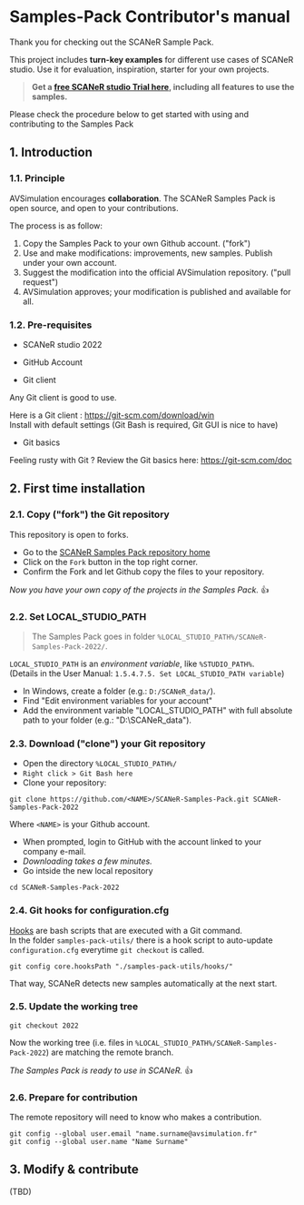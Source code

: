 # Samples-Pack Contributor's manual

Thank you for checking out the SCANeR Sample Pack.

This project includes **turn-key examples** for different use cases of SCANeR studio. Use it for evaluation, inspiration, starter for your own projects.

> **Get a [free SCANeR studio Trial here](https://www.avsimulation.com/free-download/), including all features to use the samples.**

Please check the procedure below to get started with using and contributing to the Samples Pack

## 1. Introduction

### 1.1. Principle

AVSimulation encourages **collaboration**. The SCANeR Samples Pack is open source, and open to your contributions.

The process is as follow:
1. Copy the Samples Pack to your own Github account. ("fork")
2. Use and make modifications: improvements, new samples. Publish under your own account.
3. Suggest the modification into the official AVSimulation repository. ("pull request")
4. AVSimulation approves; your modification is published and available for all.

### 1.2. Pre-requisites

* SCANeR studio 2022

* GitHub Account

* Git client

Any Git client is good to use.

Here is a Git client : https://git-scm.com/download/win  
Install with default settings (Git Bash is required, Git GUI is nice to have)

* Git basics

Feeling rusty with Git ? Review the Git basics here:  https://git-scm.com/doc

## 2. First time installation

### 2.1. Copy ("fork") the Git repository

This repository is open to forks.

* Go to the [SCANeR Samples Pack repository home](https://github.com/AVSimulation/SCANeR-Samples-Pack/)
* Click on the `Fork` button in the top right corner.
* Confirm the Fork and let Github copy the files to your repository.

_Now you have your own copy of the projects in the Samples Pack._ 👍

### 2.2. Set LOCAL_STUDIO_PATH

> The Samples Pack goes in folder `%LOCAL_STUDIO_PATH%/SCANeR-Samples-Pack-2022/`.

`LOCAL_STUDIO_PATH` is an _environment variable_, like `%STUDIO_PATH%`.  
(Details in the User Manual: `1.5.4.7.5. Set LOCAL_STUDIO_PATH variable`)

* In Windows, create a folder (e.g.: `D:/SCANeR_data/`).
* Find "Edit environment variables for your account"
* Add the environment variable "LOCAL_STUDIO_PATH" with full absolute path to your folder (e.g.: "D:\SCANeR_data").

### 2.3. Download ("clone") your Git repository

* Open the directory `%LOCAL_STUDIO_PATH%/`
* `Right click > Git Bash here`
* Clone your repository:
```
git clone https://github.com/<NAME>/SCANeR-Samples-Pack.git SCANeR-Samples-Pack-2022
```
  Where `<NAME>` is your Github account.  
* When prompted, login to GitHub with the account linked to your company e-mail.
* *Downloading takes a few minutes.*
* Go intside the new local repository
```
cd SCANeR-Samples-Pack-2022
```

### 2.4. Git hooks for configuration.cfg

[Hooks](https://git-scm.com/docs/githooks) are bash scripts that are executed with a Git command.  
In the folder `samples-pack-utils/` there is a hook script to auto-update `configuration.cfg` everytime `git checkout` is called.  
```
git config core.hooksPath "./samples-pack-utils/hooks/"
```
That way, SCANeR detects new samples automatically at the next start.

### 2.5. Update the working tree

```
git checkout 2022
```
Now the working tree (i.e. files in `%LOCAL_STUDIO_PATH%/SCANeR-Samples-Pack-2022`) are matching the remote branch.

_The Samples Pack is ready to use in SCANeR._ 👍

### 2.6. Prepare for contribution

The remote repository will need to know who makes a contribution.
```
git config --global user.email "name.surname@avsimulation.fr"
git config --global user.name "Name Surname"
```

## 3. Modify & contribute

(TBD)
